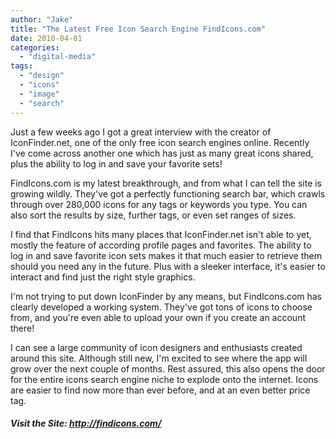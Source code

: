 ```yaml
---
author: "Jake"
title: "The Latest Free Icon Search Engine FindIcons.com"
date: 2010-04-01
categories: 
  - "digital-media"
tags: 
  - "design"
  - "icons"
  - "image"
  - "search"
---
```


Just a few weeks ago I got a great interview with the creator of IconFinder.net, one of the only free icon search engines online. Recently I've come across another one which has just as many great icons shared, plus the ability to log in and save your favorite sets!

<!--more-->

FindIcons.com is my latest breakthrough, and from what I can tell the site is growing wildly. They've got a perfectly functioning search bar, which crawls through over 280,000 icons for any tags or keywords you type. You can also sort the results by size, further tags, or even set ranges of sizes.

I find that FindIcons hits many places that IconFinder.net isn't able to yet, mostly the feature of according profile pages and favorites. The ability to log in and save favorite icon sets makes it that much easier to retrieve them should you need any in the future. Plus with a sleeker interface, it's easier to interact and find just the right style graphics.

I'm not trying to put down IconFinder by any means, but FindIcons.com has clearly developed a working system. They've got tons of icons to choose from, and you're even able to upload your own if you create an account there!

I can see a large community of icon designers and enthusiasts created around this site. Although still new, I'm excited to see where the app will grow over the next couple of months. Rest assured, this also opens the door for the entire icons search engine niche to explode onto the internet. Icons are easier to find now more than ever before, and at an even better price tag.

##### Visit the Site: http://findicons.com/
